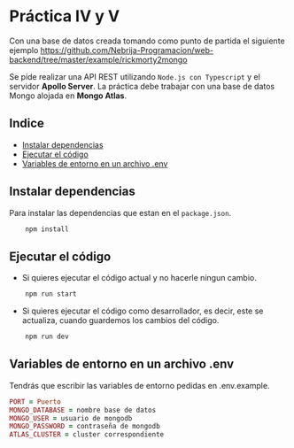 # Práctica IV y V
Con una base de datos creada tomando como punto de partida el siguiente ejemplo https://github.com/Nebrija-Programacion/web-backend/tree/master/example/rickmorty2mongo

Se pide realizar una API REST utilizando `Node.js con Typescript` y el servidor **Apollo Server**. La práctica debe trabajar con una base de datos Mongo alojada en **Mongo Atlas**.
## Indice
- [Instalar dependencias](#Instalar-dependecias)
- [Ejecutar el código](#Ejecutar-el-codigo)
- [Variables de entorno en un archivo .env](#Variables-de-entorno-en-un-archivo-.env)


## Instalar dependencias
Para instalar las dependencias que estan en el `package.json`.
```ruby 
    npm install 
```
## Ejecutar el código
- Si quieres ejecutar el código actual y no hacerle ningun cambio.
```ruby
    npm run start
```
- Si quieres ejecutar el código como desarrollador, es decir, este se actualiza, cuando guardemos los cambios del código.
```ruby
    npm run dev 
```
## Variables de entorno en un archivo .env
Tendrás que escribir las variables de entorno pedidas en .env.example. 
```ruby
PORT = Puerto 
MONGO_DATABASE = nombre base de datos
MONGO_USER = usuario de mongodb
MONGO_PASSWORD = contraseña de mongodb
ATLAS_CLUSTER = cluster correspondiente
```
